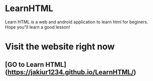 # LearnHTML
Learn HTML is a web and android application to learn html for beginers.
Hope you"ll learn a good lesson!

# Visit the website right now
## [GO to Learn HTML] (https://jakiur1234.github.io/LearnHTML/)
